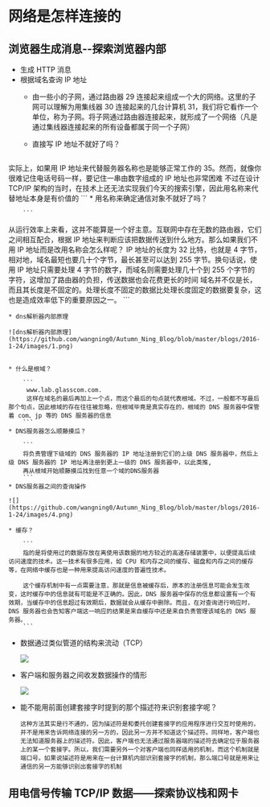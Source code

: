 # 网络是怎样连接的
## 浏览器生成消息--探索浏览器内部
* 生成 HTTP 消息
* 根据域名查询 IP 地址
    * 由一些小的子网，通过路由器 29 连接起来组成一个大的网络。这里的子网可以理解为用集线器 30 连接起来的几台计算机 31，我们将它看作一个单位，称为子网。将子网通过路由器连接起来，就形成了一个网络（凡是通过集线器连接起来的所有设备都属于同一个子网）
    * 直接写 IP 地址不就好了吗？
        
        ```
实际上，如果用 IP 地址来代替服务器名称也是能够正常工作的 35。然而，就像你很难记住电话号码一样，要记住一串由数字组成的 IP 地址也非常困难
不过在设计 TCP/IP 架构的当时，在技术上还无法实现我们今天的搜索引擎，因此用名称来代替地址本身是有价值的
        ```
    * 用名称来确定通信对象不就好了吗？

        ```
从运行效率上来看，这并不能算是一个好主意。互联网中存在无数的路由器，它们之间相互配合，根据 IP 地址来判断应该把数据传送到什么地方。那么如果我们不用 IP 地址而是改用名称会怎么样呢？ IP 地址的长度为 32 比特，也就是 4 字节，相对地，域名最短也要几十个字节，最长甚至可以达到 255 字节。换句话说，使用 IP 地址只需要处理 4 字节的数字，而域名则需要处理几十个到 255 个字节的字符，这增加了路由器的负担，传送数据也会花费更长的时间 
域名并不仅是长，而且其长度是不固定的。处理长度不固定的数据比处理长度固定的数据要复杂，这也是造成效率低下的重要原因之一。
        ```
    
    * dns解析器内部原理
    
    ![dns解析器内部原理](https://github.com/wangning0/Autumn_Ning_Blog/blob/master/blogs/2016-1-24/images/1.png)


    * 什么是根域？
        
        ```
         www.lab.glasscom.com.
         这样在域名的最后再加上一个点，而这个最后的句点就代表根域。不过，一般都不写最后那个句点，因此根域的存在往往被忽略，但根域毕竟是真实存在的，根域的 DNS 服务器中保管着 com、jp 等的 DNS 服务器的信息
        ```
    * DNS服务器怎么顺藤摸瓜？

        ```
        将负责管理下级域的 DNS 服务器的 IP 地址注册到它们的上级 DNS 服务器中，然后上级 DNS 服务器的 IP 地址再注册到更上一级的 DNS 服务器中，以此类推,
        再从根域开始顺藤摸瓜找到任意一个域的DNS服务器
        ```
    * DNS服务器之间的查询操作

    ![](https://github.com/wangning0/Autumn_Ning_Blog/blob/master/blogs/2016-1-24/images/4.png)

    * 缓存？
        
        ```
        指的是将使用过的数据存放在离使用该数据的地方较近的高速存储装置中，以便提高后续访问速度的技术。这一技术有很多应用，如 CPU 和内存之间的缓存、磁盘和内存之间的缓存等，在网络中缓存也是一种用来提高访问速度的普遍性技术。
        
        这个缓存机制中有一点需要注意，那就是信息被缓存后，原本的注册信息可能会发生改变，这时缓存中的信息就有可能是不正确的。因此，DNS 服务器中保存的信息都设置有一个有效期，当缓存中的信息超过有效期后，数据就会从缓存中删除。而且，在对查询进行响应时，DNS 服务器也会告知客户端这一响应的结果是来自缓存中还是来自负责管理该域名的 DNS 服务器。
        ```
* 数据通过类似管道的结构来流动（TCP）

    ![](https://github.com/wangning0/Autumn_Ning_Blog/blob/master/blogs/2016-1-24/images/2.png)

* 客户端和服务器之间收发数据操作的情形
    
    ![](https://github.com/wangning0/Autumn_Ning_Blog/blob/master/blogs/2016-1-24/images/3.png)

* 能不能用前面创建套接字时提到的那个描述符来识别套接字呢？

    ```
    这种方法其实是行不通的，因为描述符是和委托创建套接字的应用程序进行交互时使用的，并不是用来告诉网络连接的另一方的，因此另一方并不知道这个描述符。同样地，客户端也无法知道服务器上的描述符。因此，客户端也无法通过服务器端的描述符去确定位于服务器上的某一个套接字。所以，我们需要另外一个对客户端也同样适用的机制，而这个机制就是端口号。如果说描述符是用来在一台计算机内部识别套接字的机制，那么端口号就是用来让通信的另一方能够识别出套接字的机制 
    ```

## 用电信号传输 TCP/IP 数据——探索协议栈和网卡


